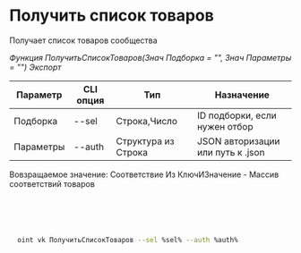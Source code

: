 ﻿---
sidebar_position: 2
---

# Получить список товаров
 Получает список товаров сообщества


*Функция ПолучитьСписокТоваров(Знач Подборка = "", Знач Параметры = "") Экспорт*

  | Параметр | CLI опция | Тип | Назначение |
  |-|-|-|-|
  | Подборка | --sel | Строка,Число | ID подборки, если нужен отбор |
  | Параметры | --auth | Структура из Строка | JSON авторизации или путь к .json |

  
  Вовзращаемое значение:   Соответствие Из КлючИЗначение - Массив соответствий товаров

```bsl title="Пример кода"
	

	
```

```sh title="Пример команд CLI"
    
  oint vk ПолучитьСписокТоваров --sel %sel% --auth %auth%

```


```json title="Результат"



```
